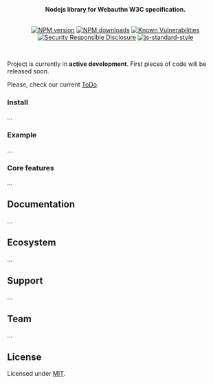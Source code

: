 <div align="center">
<b>Nodejs library for Webauthn W3C specification.</b>
</div>

<br />

<div align="center">

[![NPM version](https://img.shields.io/npm/v/node-webauthn.svg?style=flat)](https://www.npmjs.com/package/node-webauthn)
[![NPM downloads](https://img.shields.io/npm/dm/node-webauthn.svg?style=flat)](https://www.npmjs.com/package/node-webauthn) 
[![Known Vulnerabilities](https://snyk.io/test/github/olivierloverde/node-webauthn/badge.svg)](https://snyk.io/test/github/olivierloverde/node-webauthn)
[![Security Responsible
Disclosure](https://img.shields.io/badge/Security-Responsible%20Disclosure-yellow.svg)](https://github.com/nodejs/security-wg/blob/master/processes/responsible_disclosure_template.md)
[![js-standard-style](https://img.shields.io/badge/code%20style-standard-brightgreen.svg?style=flat)](http://standardjs.com/)

</div>

<br />

Project is currently in <b>active development</b>.
First pieces of code will be released soon.

Please, check our current [ToDo](./todo.md).

### Install
...

### Example
...

### Core features
...

## Documentation
...

## Ecosystem
...

## Support
...

## Team
...

## License

Licensed under [MIT](./LICENSE).